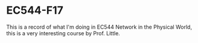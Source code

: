 # EC544-F17
This is a record of what I'm doing in EC544 Network in the Physical World, this is a very interesting course by Prof. Little.
